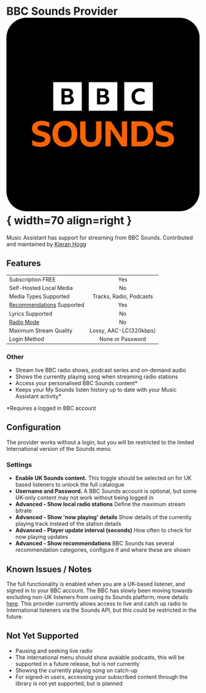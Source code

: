 # BBC Sounds Provider ![Preview image](../assets/icons/bbcsounds-logo.png){ width=70 align=right }

Music Assistant has support for streaming from BBC Sounds. Contributed and maintained by [Kieran Hogg](https://github.com/kieranhogg)

## Features

|           |                     |
|:-----------------------|:---------------------:|
| Subscription FREE | Yes |
| Self-Hosted Local Media   | No |
| Media Types Supported | Tracks, Radio, Podcasts |
| [Recommendations](../ui.md#view-home) Supported | Yes |
| Lyrics Supported | No |
| [Radio Mode](../ui.md#track-menu) | No |
| Maximum Stream Quality | Lossy, AAC-LC(320kbps) |
| Login Method | None or Password |

### Other

- Stream live BBC radio shows, podcast series and on-demand audio
- Shows the currently playing song when streaming radio stations
- Access your personalised BBC Sounds content*
- Keeps your My Sounds listen history up to date with your Music Assistant activity*

*Requires a logged in BBC account

## Configuration

The provider works without a login, but you will be restricted to the limited International version of the Sounds menu

### Settings
- <b>Enable UK Sounds content.</b> This toggle should be selected on for UK based listeners to unlock the full catalogue
- <b>Username and Password.</b> A BBC Sounds account is optional, but some UK-only content may not work without being logged in
- <b>Advanced - Show local radio stations</b> Define the maximum stream bitrate
- <b>Advanced - Show 'now playing' details</b> Show details of the currently playing track instead of the station details 
- <b>Advanced - Player update interval (seconds)</b> How often to check for now playing updates
- <b>Advanced - Show recommendations</b> BBC Sounds has several recommendation categories, configure if and where these are shown 

## Known Issues / Notes

The full functionality is enabled when you are a UK-based listener, and signed in to your BBC account. The BBC has slowly been moving towards excluding non-UK listeners from using its Sounds platform, more details [here](https://www.bbc.co.uk/sounds/help/questions/listening-outside-the-uk/outside-uk-changes). This provider currently allows access to live and catch up radio to International listeners via the Sounds API, but this could be restricted in the future.

## Not Yet Supported

- Pausing and seeking live radio
- The international menu should show avaiable podcasts, this will be supported in a future release, but is not currently
- Showing the currently playing song on catch-up
- For signed-in users, accessing your subscribed content through the library is not yet supported, but is planned
